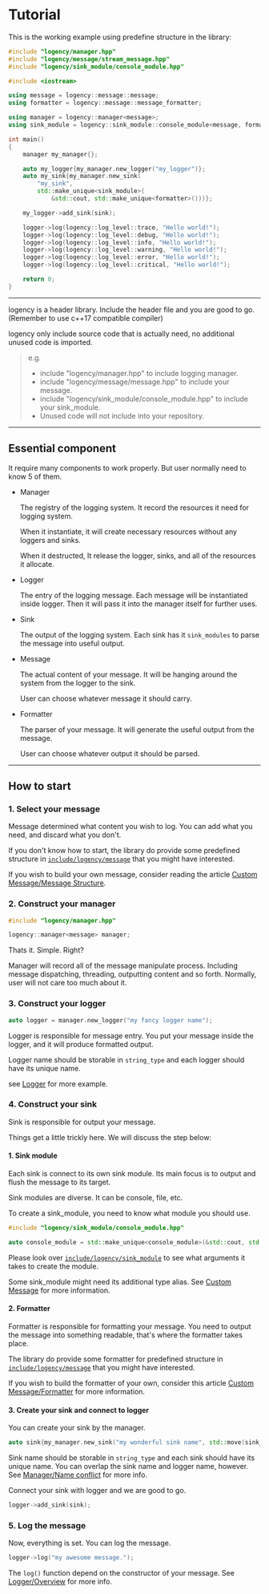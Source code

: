 # Tutorial

This is the working example using predefine structure in the library:

```c++
#include "logency/manager.hpp"
#include "logency/message/stream_message.hpp"
#include "logency/sink_module/console_module.hpp"

#include <iostream>

using message = logency::message::message;
using formatter = logency::message::message_formatter;

using manager = logency::manager<message>;
using sink_module = logency::sink_module::console_module<message, formatter>;

int main()
{
    manager my_manager{};

    auto my_logger{my_manager.new_logger("my_logger")};
    auto my_sink{my_manager.new_sink(
        "my_sink",
        std::make_unique<sink_module>(
            &std::cout, std::make_unique<formatter>()))};

    my_logger->add_sink(sink);

    logger->log(logency::log_level::trace, "Hello world!");
    logger->log(logency::log_level::debug, "Hello world!");
    logger->log(logency::log_level::info, "Hello world!");
    logger->log(logency::log_level::warning, "Hello world!");
    logger->log(logency::log_level::error, "Hello world!");
    logger->log(logency::log_level::critical, "Hello world!");

    return 0;
}
```

---

logency is a header library. Include the header file and you are good to go. (Remember to use c++17 compatible compiler)

logency only include source code that is actually need, no additional unused code is imported.

> e.g.
>
> * include "logency/manager.hpp" to include logging manager.
> * include "logency/message/message.hpp" to include your message.
> * include "logency/sink_module/console_module.hpp" to include your sink_module.
> * Unused code will not include into your repository.

---

## Essential component

It require many components to work properly. But user normally need to know 5 of them.

* Manager

  The registry of the logging system. It record the resources it need for logging system.

  When it instantiate, it will create necessary resources without any loggers and sinks.

  When it destructed, It release the logger, sinks, and all of the resources it allocate.

* Logger

  The entry of the logging message. Each message will be instantiated inside logger. Then it will pass it into the manager itself for further uses.

* Sink

  The output of the logging system. Each sink has it `sink_modules` to parse the message into useful output.

* Message

  The actual content of your message. It will be hanging around the system from the logger to the sink.

  User can choose whatever message it should carry.

* Formatter

  The parser of your message. It will generate the useful output from the message.

  User can choose whatever output it should be parsed.

---

## How to start

### 1. Select your message

Message determined what content you wish to log. You can add what you need, and discard what you don't.

If you don't know how to start, the library do provide some predefined structure in [`include/logency/message`](../include/logency/message/) that you might have interested.

If you wish to build your own message, consider reading the article [Custom Message/Message Structure](custom_message.md#message-structure).

### 2. Construct your manager

```c++
#include "logency/manager.hpp"

logency::manager<message> manager;
```

Thats it. Simple. Right?

Manager will record all of the message manipulate process. Including message dispatching, threading, outputting content and so forth.
Normally, user will not care too much about it.

### 3. Construct your logger

```c++
auto logger = manager.new_logger("my fancy logger name");
```

Logger is responsible for message entry. You put your message inside the logger, and it will produce formatted output.

Logger name should be storable in `string_type` and each logger should have its unique name.

see [Logger](logger.md) for more example.

### 4. Construct your sink

Sink is responsible for output your message.

Things get a little trickly here. We will discuss the step below:

#### 1. Sink module

Each sink is connect to its own sink module. Its main focus is to output and flush the message to its target.

Sink modules are diverse. It can be console, file, etc.

To create a sink_module, you need to know what module you should use.

```c++
#include "logency/sink_module/console_module.hpp"

auto console_module = std::make_unique<console_module>(&std::cout, std::make_unique<formatter>());
```

Please look over [`include/logency/sink_module`](../include/logency/sink_module/) to see what arguments it takes to create the module.

Some sink_module might need its additional type alias. See [Custom Message](custom_message.md) for more information.

#### 2. Formatter

Formatter is responsible for formatting your message. You need to output the message into something readable, that's where the formatter takes place.

The library do provide some formatter for predefined structure in [`include/logency/message`](../include/logency/message/) that you might have interested.

If you wish to build the formatter of your own, consider this article [Custom Message/Formatter](custom_message.md#formatter) for more information.

#### 3. Create your sink and connect to logger

You can create your sink by the manager.

```c++
auto sink{my_manager.new_sink("my wonderful sink name", std::move(sink_module))};
```

Sink name should be storable in `string_type` and each sink should have its unique name. You can overlap the sink name and logger name, however.
See [Manager/Name conflict](manager.md#name-conflict) for more info.

Connect your sink with logger and we are good to go.

```c++
logger->add_sink(sink);
```

### 5. Log the message

Now, everything is set. You can log the message.

```c++
logger->log("my awesome message.");
```

The `log()` function depend on the constructor of your message. See [Logger/Overview](logger.md#overview) for more info.
